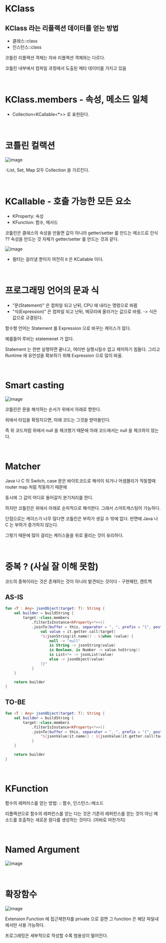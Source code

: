 # KClass
## KClass 라는 리플랙션 데이터를 얻는 방법
- 클래스::class
- 인스턴스::class


코틀린 리플랙션 객체는 자바 리플랙션 객체와는 다르다.

코틀린 내부에서 컴파일 과정에서 도출된 메타 데이터를 가지고 있음

<br>

# KClass.members - 속성, 메소드 일체
- Collection<KCallable<*>> 로 표현된다.

<br>

# 코틀린 컬랙션
![image](https://user-images.githubusercontent.com/60383031/197381360-bb721ef9-5924-4cd3-8cb3-1d2ac98d22b6.png)


-List, Set, Map 모두 Collection 을 가르킨다.

<br>

# KCallable - 호출 가능한 모든 요소
- KProperty: 속성
- KFunction: 함수, 메서드



코틀린은 클래스의 속성을 만들면 값이 아니라 getter/setter 를 만드는 메소드로 인식 ?? 속성을 만드는 것 자체가 getter/setter 를 만드는 것과 같다.


![image](https://user-images.githubusercontent.com/60383031/197381680-96e12155-34d7-40fd-b865-2cd9c32a578d.png)

- 필터는 걸러낼 뿐이지 여전히 it 은 KCallable 이다.

<br>

# 프로그래밍 언어의 문과 식
- "문(Statement)" 은 컴파일 되고 난뒤, CPU 에 내리는 명령으로 바뀜
- "식(Expression)" 은 컴파일 되고 난뒤, 메모리에 올라가는 값으로 바뀜. -> 식은 값으로 규결된다.

함수형 언어는 Statement 를 Expression 으로 바꾸는 케이스가 많다.

예를들어 루비는 statemenet 가 없다. 

Statement 는 한번 실행하면 끝나고, 여러번 실행시킬수 없고 제어하기 힘들다. 그리고 Runtime 에 유언성을 확보하기 위해 Expression 으로 많이 바꿈.

<br>

# Smart casting
![image](https://user-images.githubusercontent.com/60383031/197589432-b54c9112-4468-4b33-88d2-51590ac2e375.png)

코틀린은 문을 해석하는 순서가 위에서 아래로 향한다.

위에서 타입을 확정지으면, 아래 코드는 그것을 받아들인다.

즉 위 코드처럼 위에서 null 을 체크했기 때문에 아래 코드에서는 null 을 체크하지 않는다.

<br>

# Matcher
Java 나 C 의 Switch, case 문은 바이트코드로 해석이 되거나 어셈블리가 작동할때 router map 처럼 작동하기 때문에 

동시에 그 값이 어디로 들어갈지 분기처리를 한디.

하지만 코틀린은 위에서 아래로 순차적으로 해석한다. 그래서 스마트캐스팅이 가능하다.

단점으로는 케이스가 너무 많다면 코틀린은 부하가 생길 수 밖에 없다. 반면에 Java 나 C 는 부하가 증가하지 않는다.

그렇기 때문에 많이 걸리는 케이스들을 위로 올리는 것이 유리하다.

<br>

# 중복 ? (사실 잘 이해 못함)
코드의 중복이라는 것은 존재하는 것이 아니라 발견되는 것이다 - 구현패턴, 캔트백

## AS-IS
```kotlin
fun <T : Any> jsonObject(target: T): String {
    val builder = buildString {
        target::class.members
            .filterIsInstance<KProperty<*>>()
            .joinTo(buffer = this, separator = ", ", prefix = "{", postfix = "}") {
                val value = it.getter.call(target)
                "${jsonString(it.name)} : ${when (value) {
                    null -> "null"
                    is String -> jsonString(value)
                    is Boolean, is Number -> value.toString()
                    is List<*> -> jsonList(value)
                    else -> jsonObject(value)
                }}"
            }
    }

    return builder
}
```

## TO-BE
```kotlin
fun <T : Any> jsonObject(target: T): String {
    val builder = buildString {
        target::class.members
            .filterIsInstance<KProperty<*>>()
            .joinTo(buffer = this, separator = ", ", prefix = "{", postfix = "}") {
                "${jsonValue(it.name)} : ${jsonValue(it.getter.call(target))}"
            }
    }

    return builder
}
```

<br>

# KFunction
함수의 레퍼러스를 얻는 방법: :: 함수, 인스턴스::메소드

리플랙션으로 함수의 레퍼런스를 얻는 다는 것은 기존의 레퍼런스를 얻는 것이 아닌 메소드를 호출하는 새로운 람다를 생성하는 것이다. (자바로 마찬가지)

<br>

# Named Argument
![image](https://user-images.githubusercontent.com/60383031/197592163-23e1f1df-c68a-402f-a396-3a0f9d529990.png)

<br>

# 확장함수
![image](https://user-images.githubusercontent.com/60383031/197593491-ce8738f1-71e4-4198-b764-99a5183efd27.png)

Extension Function 에 접근제한자를 private 으로 걸면 그 function 은 해당 파일내에서만 사용 가능하다.

프로그래밍은 세부적으로 작성할 수록 범용성이 떨어진다.






